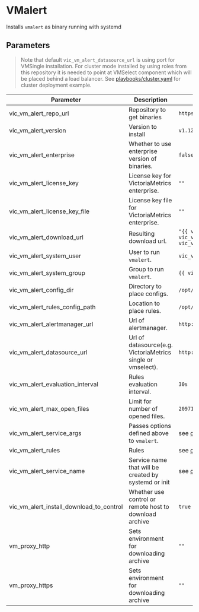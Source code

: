 # VMalert

Installs `vmalert` as binary running with systemd

## Parameters

> Note that default `vic_vm_alert_datasource_url` is using port for VMSingle installation. For cluster mode installed
> by using roles from this repository it is needed to point at VMSelect component which will be placed behind a load balancer.
> See [playbooks/cluster.yaml](../../playbooks/cluster.yml) for cluster deployment example.

| Parameter                                   | Description                                                 | Default                                                                                                                              |
|---------------------------------------------|-------------------------------------------------------------|--------------------------------------------------------------------------------------------------------------------------------------|
| vic_vm_alert_repo_url                       | Repository to get binaries                                  | `https://github.com/VictoriaMetrics/VictoriaMetrics`                                                                                 |
| vic_vm_alert_version                        | Version to install                                          | `v1.128.0`                                                                                                                           |
| vic_vm_alert_enterprise                     | Whether to use enterprise version of binaries.              | `false`                                                                                                                              |
| vic_vm_alert_license_key                    | License key for VictoriaMetrics enterprise.                 | `""`                                                                                                                                 |
| vic_vm_alert_license_key_file               | License key file for VictoriaMetrics enterprise.            | `""`                                                                                                                                 |
| vic_vm_alert_download_url                   | Resulting download url.                                     | `"{{ vic_vm_alert_repo_url }}/releases/download/{{ vic_vm_alert_version }}/vmutils-{{ go_arch }}-{{ vic_vm_alert_version }}.tar.gz"` |
| vic_vm_alert_system_user                    | User to run `vmalert`.                                      | `vic_vm_alert`                                                                                                                       |
| vic_vm_alert_system_group                   | Group to run `vmalert`.                                     | `{{ vic_vm_alert_system_user }}`                                                                                                     |
| vic_vm_alert_config_dir                     | Directory to place configs.                                 | `/opt/vic-vmalert`                                                                                                                   |
| vic_vm_alert_rules_config_path              | Location to place rules.                                    | `/opt/vic-vmalert/rules.yml`                                                                                                         |
| vic_vm_alert_alertmanager_url               | Url of alertmanager.                                        | `http://localhost:9093`                                                                                                              |
| vic_vm_alert_datasource_url                 | Url of datasource(e.g. VictoriaMetrics single or vmselect). | `http://localhost:8428`                                                                                                              |
| vic_vm_alert_evaluation_interval            | Rules evaluation interval.                                  | `30s`                                                                                                                                |
| vic_vm_alert_max_open_files                 | Limit for number of opened files.                           | `2097152`                                                                                                                            |
| vic_vm_alert_service_args                   | Passes options defined above to `vmalert`.                  | see [defaults.yml](./defaults/main.yml)                                                                                              |
| vic_vm_alert_rules                          | Rules                                                       | see [defaults.yml](./defaults/main.yml)                                                                                              |
| vic_vm_alert_service_name                   | Service name that will be created by systemd or init        | see [defaults.yml](./defaults/main.yml)                                                                                              |
| vic_vm_alert_install_download_to_control    | Whether use control or remote host to download archive      | `true`                                                                                                                               |
| vm_proxy_http                               | Sets environment for downloading archive                    | `""`                                                                                                                                |
| vm_proxy_https                              | Sets environment for downloading archive                    | `""`                                                                                                                                |
